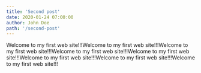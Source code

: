 ```yaml
---
title: 'Second post'
date: 2020-01-24 07:00:00
author: John Doe
path: '/second-post'
---
```


Welcome to my first web site!!!Welcome to my first web site!!!Welcome to my first web site!!!Welcome to my first web site!!!Welcome to my first web site!!!Welcome to my first web site!!!Welcome to my first web site!!!Welcome to my first web site!!!